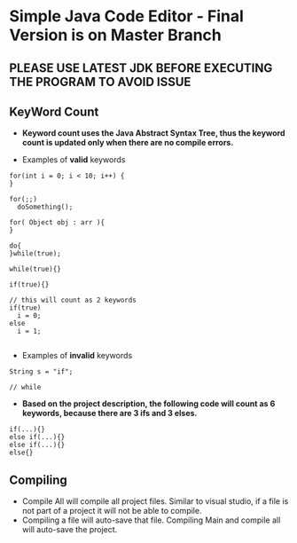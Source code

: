 # Simple Java Code Editor - Final Version is on Master Branch
## PLEASE USE LATEST JDK BEFORE EXECUTING THE PROGRAM TO AVOID ISSUE

## KeyWord Count 

* **Keyword count uses the Java Abstract Syntax Tree, thus the keyword count is updated only when there are no compile errors.**

* Examples of **valid** keywords <br> 
```
for(int i = 0; i < 10; i++) {
}

for(;;)
  doSomething();
  
for( Object obj : arr ){
}

do{
}while(true);

while(true){}

if(true){}

// this will count as 2 keywords
if(true)
  i = 0;
else
  i = 1;
 
```

* Examples of **invalid** keywords <br> 
```
String s = "if";

// while 
```
* **Based on the project description, the following code will count as 6 keywords, because there are 3 ifs and 3 elses.**
```
if(...){}
else if(...){}
else if(...){}
else{}
```
## Compiling

* Compile All will compile all project files. Similar to visual studio, if a file is not part of a project it will not be able to compile. 
* Compiling a file will auto-save that file. Compiling Main and compile all will auto-save the project.
